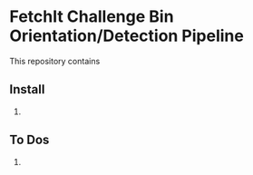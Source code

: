 # FetchIt Challenge Bin Orientation/Detection Pipeline

This repository contains 

## Install
1. 

## To Dos
1. 